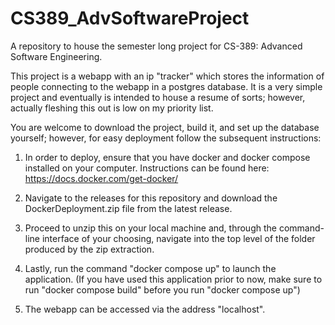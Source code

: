 # CS389_AdvSoftwareProject
A repository to house the semester long project for CS-389: Advanced Software Engineering.

This project is a webapp with an ip "tracker" which stores the information of people connecting to the webapp in a postgres database.
It is a very simple project and eventually is intended to house a resume of sorts; however, actually fleshing this out is low on my priority list.

You are welcome to download the project, build it, and set up the database yourself; however, for easy deployment follow the subsequent instructions:

1. In order to deploy, ensure that you have docker and docker compose installed on your computer. Instructions can be found here: https://docs.docker.com/get-docker/

2. Navigate to the releases for this repository and download the DockerDeployment.zip file from the latest release.

3. Proceed to unzip this on your local machine and, through the command-line interface of your choosing, navigate into the top level of the folder produced by the zip extraction.

4. Lastly, run the command "docker compose up" to launch the application. (If you have used this application prior to now, make sure to run "docker compose build" before you run "docker compose up")

5. The webapp can be accessed via the address "localhost".
